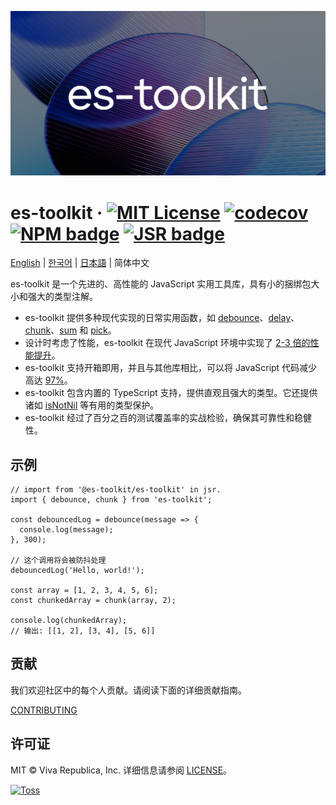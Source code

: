 ![](./docs/public/og.png)

# es-toolkit &middot; [![MIT License](https://img.shields.io/badge/license-MIT-blue.svg)](https://github.com/toss/slash/blob/main/LICENSE) [![codecov](https://codecov.io/gh/toss/es-toolkit/graph/badge.svg?token=8N5S3AR3C7)](https://codecov.io/gh/toss/es-toolkit) [![NPM badge](https://img.shields.io/npm/v/es-toolkit?logo=npm)](https://www.npmjs.com/package/es-toolkit) [![JSR badge](https://jsr.io/badges/@es-toolkit/es-toolkit)](https://jsr.io/@es-toolkit/es-toolkit)

[English](https://github.com/toss/es-toolkit/blob/main/README.md) | [한국어](https://github.com/toss/es-toolkit/blob/main/README-ko_kr.md) | [日本語](https://github.com/toss/es-toolkit/blob/main/README-ja_jp.md) | 简体中文

es-toolkit 是一个先进的、高性能的 JavaScript 实用工具库，具有小的捆绑包大小和强大的类型注解。

- es-toolkit 提供多种现代实现的日常实用函数，如 [debounce](https://es-toolkit.slash.page/reference/function/debounce.html)、[delay](https://es-toolkit.slash.page/reference/promise/delay.html)、[chunk](https://es-toolkit.slash.page/reference/array/chunk.html)、[sum](https://es-toolkit.slash.page/reference/math/sum.html) 和 [pick](https://es-toolkit.slash.page/reference/object/pick.html)。
- 设计时考虑了性能，es-toolkit 在现代 JavaScript 环境中实现了 [2-3 倍的性能提升](https://es-toolkit.slash.page/zh_hans/performance.html)。
- es-toolkit 支持开箱即用，并且与其他库相比，可以将 JavaScript 代码减少高达 [97%](https://es-toolkit.slash.page/zh_hans/bundle-size.html)。
- es-toolkit 包含内置的 TypeScript 支持，提供直观且强大的类型。它还提供诸如 [isNotNil](https://es-toolkit.slash.page/zh_hans/reference/predicate/isNotNil.html) 等有用的类型保护。
- es-toolkit 经过了百分之百的测试覆盖率的实战检验，确保其可靠性和稳健性。

## 示例

```tsx
// import from '@es-toolkit/es-toolkit' in jsr.
import { debounce, chunk } from 'es-toolkit';

const debouncedLog = debounce(message => {
  console.log(message);
}, 300);

// 这个调用将会被防抖处理
debouncedLog('Hello, world!');

const array = [1, 2, 3, 4, 5, 6];
const chunkedArray = chunk(array, 2);

console.log(chunkedArray);
// 输出: [[1, 2], [3, 4], [5, 6]]
```

## 贡献

我们欢迎社区中的每个人贡献。请阅读下面的详细贡献指南。

[CONTRIBUTING](https://github.com/toss/es-toolkit/blob/main/.github/CONTRIBUTING.md)

## 许可证

MIT © Viva Republica, Inc. 详细信息请参阅 [LICENSE](./LICENSE)。

<a title="Toss" href="https://toss.im">
  <picture>
    <source media="(prefers-color-scheme: dark)" srcset="https://static.toss.im/logos/png/4x/logo-toss-reverse.png">
    <img alt="Toss" src="https://static.toss.im/logos/png/4x/logo-toss.png" width="100">
  </picture>
</a>
